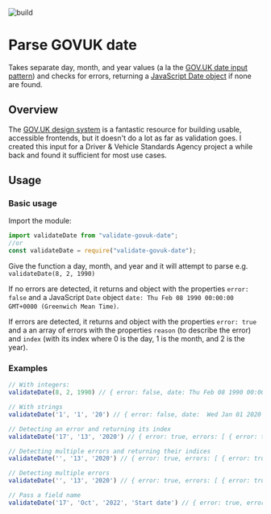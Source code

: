 ![build](https://github.com/jrmedd/validate-govuk-date/actions/workflows/main.yml/badge.svg)

# Parse GOVUK date
Takes separate day, month, and year values (a la the [GOV.UK date input pattern](https://design-system.service.gov.uk/components/date-input/)) and checks for errors, returning a [JavaScript Date object](https://developer.mozilla.org/en-US/docs/Web/JavaScript/Reference/Global_Objects/Date) if none are found.

## Overview

The [GOV.UK design system](https://design-system.service.gov.uk/) is a fantastic resource for building usable, accessible frontends, but it doesn't do a lot as far as validation goes. I created this input for a Driver & Vehicle Standards Agency project a while back and found it sufficient for most use cases.


## Usage

### Basic usage

Import the module:

```js
import validateDate from "validate-govuk-date";
//or
const validateDate = require("validate-govuk-date");
```

Give the function a day, month, and year and it will attempt to parse e.g. `validateDate(8, 2, 1990)`

If no errors are detected, it returns and object with the properties `error: false` and a JavaScript `Date` object `date: Thu Feb 08 1990 00:00:00 GMT+0000 (Greenwich Mean Time)`.

If errors are detected, it returns and object with the properties `error: true` and a an array of errors with the properties `reason` (to describe the error) and `index` (with its index where 0 is the day, 1 is the month, and 2 is the year).

### Examples

```js
// With integers:
validateDate(8, 2, 1990) // { error: false, date: Thu Feb 08 1990 00:00:00 GMT+0000 (Greenwich Mean Time) }

// With strings
validateDate('1', '1', '20') // { error: false, date:  Wed Jan 01 2020 00:00:00 GMT+0000 (Greenwich Mean Time) }

// Detecting an error and returning its index
validateDate('17', '13', '2020') // { error: true, errors: [ { error: true, reason: "'Date' month must be between 1 and 12", index: 1 } ] }

// Detecting multiple errors and returning their indices
validateDate('', '13', '2020') // { error: true, errors: [ { error: true, reason: "'Date' must include a day", index: 0 }, { error: true, reason: "'Date' month must be between 1 and 12", index: 1 } ] }

// Detecting multiple errors
validateDate('', '13', '2020') // { error: true, errors: [ { error: true, reason: "'Date' must include a day", index: 0 }, { error: true, reason: "'Date' month must be between 1 and 12", index: 1 } ] }

// Pass a field name
validateDate('17', 'Oct', '2022', 'Start date') // { error: true, errors: [ { error: true, reason: "'Start date' month must be a number", index: 1 } ] }
```
